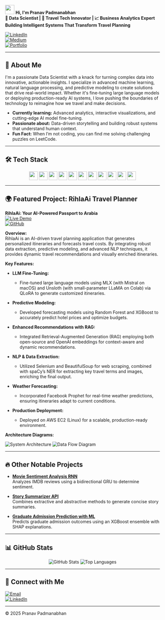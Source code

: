 <img src="https://media.giphy.com/media/hvRJCLFzcasrR4ia7z/giphy.gif" width="30px"> **Hi, I'm Pranav Padmanabhan**  
**🤖 Data Scientist | 🧭 Travel Tech Innovator | 📈 Business Analytics Expert**  
**Building Intelligent Systems That Transform Travel Planning**

[![LinkedIn](https://img.shields.io/badge/-Connect_Pro-blue?style=for-the-badge&logo=linkedin)](https://www.linkedin.com/in/pranav-padmanabhan-903934249/)  
[![Medium](https://img.shields.io/badge/-Read_My_Tech_Blogs-black?style=for-the-badge&logo=medium)](https://medium.com/@pranavpadmanabhan9605)  
[![Portfolio](https://img.shields.io/badge/View-Portfolio-success?style=for-the-badge&logo=react)](https://pranavpadmanabhan.com)

---

## 🚀 About Me

I'm a passionate Data Scientist with a knack for turning complex data into innovative, actionable insights. I specialize in advanced machine learning, natural language processing, and predictive modeling to create solutions that drive real-world impact. Whether it's fine-tuning large language models or deploying production-ready AI systems, I love pushing the boundaries of technology to reimagine how we travel and make decisions.

- **Currently learning:** Advanced analytics, interactive visualizations, and cutting-edge AI model fine-tuning.
- **Passionate about:** Data-driven storytelling and building robust systems that understand human context.
- **Fun Fact:** When I’m not coding, you can find me solving challenging puzzles on LeetCode.

---

## 🛠️ Tech Stack

<div align="center">
  <img src="https://img.shields.io/badge/Python-3776AB?style=flat&logo=python&logoColor=white" height="28">
  <img src="https://img.shields.io/badge/Pandas-150458?style=flat&logo=pandas&logoColor=white" height="28">
  <img src="https://img.shields.io/badge/NumPy-013243?style=flat&logo=numpy&logoColor=white" height="28">
  <img src="https://img.shields.io/badge/scikit--learn-F7931E?style=flat&logo=scikit-learn&logoColor=white" height="28">
  <img src="https://img.shields.io/badge/XGBoost-FF6600?style=flat&logo=xgboost&logoColor=white" height="28">
  <img src="https://img.shields.io/badge/Selenium-43B02A?style=flat&logo=selenium&logoColor=white" height="28">
  <img src="https://img.shields.io/badge/BeautifulSoup-FFCC33?style=flat&logo=beautifulsoup&logoColor=black" height="28">
  <img src="https://img.shields.io/badge/FastAPI-009688?style=flat&logo=fastapi&logoColor=white" height="28">
  <img src="https://img.shields.io/badge/Streamlit-FF4B4B?style=flat&logo=streamlit&logoColor=white" height="28">
  <img src="https://img.shields.io/badge/AWS-232F3E?style=flat&logo=amazonaws&logoColor=white" height="28">
  <img src="https://img.shields.io/badge/spaCy-306998?style=flat&logo=spacy&logoColor=white" height="28">
</div>

---

## 🌍 Featured Project: RihlaAi Travel Planner

**RihlaAi: Your AI-Powered Passport to Arabia**  
[![Live Demo](https://img.shields.io/badge/Live_Demo-AI_Travel_Guide-blue?style=for-the-badge)](https://rihla-ai.vercel.app/)  
[![GitHub](https://img.shields.io/badge/Source-Code-333333?style=for-the-badge&logo=github)](https://github.com/Pranav9605/RihlaAi_Travel_Planner)

**Overview:**  
RihlaAi is an AI-driven travel planning application that generates personalized itineraries and forecasts travel costs. By integrating robust data extraction, predictive modeling, and advanced NLP techniques, it provides dynamic travel recommendations and visually enriched itineraries.

**Key Features:**

- **LLM Fine-Tuning:**  
  - Fine-tuned large language models using MLX (with Mistral on macOS) and Unsloth (with small-parameter LLaMA on Colab) via QLoRA to generate customized itineraries.

- **Predictive Modeling:**  
  - Developed forecasting models using Random Forest and XGBoost to accurately predict hotel prices and optimize budgets.

- **Enhanced Recommendations with RAG:**  
  - Integrated Retrieval-Augmented Generation (RAG) employing both open-source and OpenAI embeddings for context-aware and dynamic recommendations.

- **NLP & Data Extraction:**  
  - Utilized Selenium and BeautifulSoup for web scraping, combined with spaCy’s NER for extracting key travel terms and images, enriching the final output.

- **Weather Forecasting:**  
  - Incorporated Facebook Prophet for real-time weather predictions, ensuring itineraries adapt to current conditions.

- **Production Deployment:**  
  - Deployed on AWS EC2 (Linux) for a scalable, production-ready environment.

**Architecture Diagrams:**

![System Architecture](https://via.placeholder.com/800x400?text=System+Architecture)
![Data Flow Diagram](https://via.placeholder.com/800x400?text=Data+Flow+Diagram)

---

## 🔥 Other Notable Projects

- **[Movie Sentiment Analysis RNN](https://github.com/Pranav9605/Movie_sentiment_analysis_RNN)**  
  Analyzes IMDB reviews using a bidirectional GRU to determine sentiment.

- **[Story Summarizer API](https://github.com/Pranav9605/storysummarizer-api)**  
  Combines extractive and abstractive methods to generate concise story summaries.

- **[Graduate Admission Prediction with ML](https://github.com/Pranav9605/Graduate-Admission-Prediction-with-Machine-Learning)**  
  Predicts graduate admission outcomes using an XGBoost ensemble with SHAP explanations.

---

## 📊 GitHub Stats

<div align="center">
  <img src="https://github-readme-stats.vercel.app/api?username=Pranav9605&show_icons=true&theme=radical" alt="GitHub Stats"/>
  <img src="https://github-readme-stats.vercel.app/api/top-langs/?username=Pranav9605&layout=compact&theme=radical" alt="Top Languages"/>
</div>

---

## 🤝 Connect with Me

[![Email](https://img.shields.io/badge/Contact_Me-Proposal_Ready-important?style=for-the-badge&logo=gmail)](mailto:pranavpadmanabhan9605@gmail.com)  
[![LinkedIn](https://img.shields.io/badge/Network_Professionally-0077B5?style=for-the-badge&logo=linkedin)](https://www.linkedin.com/in/pranav-padmanabhan-903934249/)

---

© 2025 Pranav Padmanabhan
